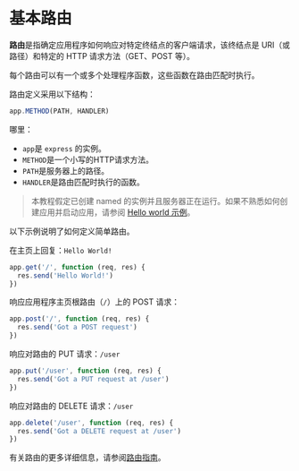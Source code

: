# 基本路由

**路由**是指确定应用程序如何响应对特定终结点的客户端请求，该终结点是 URI（或路径）和特定的 HTTP 请求方法（GET、POST 等）。

每个路由可以有一个或多个处理程序函数，这些函数在路由匹配时执行。

路由定义采用以下结构：

```javascript
app.METHOD(PATH, HANDLER)
```

哪里：

- `app`是 `express` 的实例。
- `METHOD`是一个小写的HTTP请求方法。
- `PATH`是服务器上的路径。
- `HANDLER`是路由匹配时执行的函数。

> 本教程假定已创建 named 的实例并且服务器正在运行。如果不熟悉如何创建应用并启动应用，请参阅 [Hello world 示例](https://www.expressjs.com.cn/en/starter/hello-world.html)。

以下示例说明了如何定义简单路由。

在主页上回复：`Hello World!`

```javascript
app.get('/', function (req, res) {
  res.send('Hello World!')
})
```

响应应用程序主页根路由（`/`）上的 POST 请求：

```javascript
app.post('/', function (req, res) {
  res.send('Got a POST request')
})
```

响应对路由的 PUT 请求：`/user`

```javascript
app.put('/user', function (req, res) {
  res.send('Got a PUT request at /user')
})
```

响应对路由的 DELETE 请求：`/user`

```javascript
app.delete('/user', function (req, res) {
  res.send('Got a DELETE request at /user')
})
```

有关路由的更多详细信息，请参阅[路由指南](https://www.expressjs.com.cn/guide/routing.html)。
